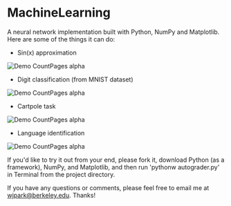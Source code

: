 # MachineLearning
A neural network implementation built with Python, NumPy and Matplotlib. Here are some of the things it can do:

- Sin(x) approximation

![Demo CountPages alpha](https://j.gifs.com/APO839.gif)

- Digit classification (from MNIST dataset)

![Demo CountPages alpha](https://j.gifs.com/9QX35z.gif)

- Cartpole task

![Demo CountPages alpha](https://j.gifs.com/Q0LA4G.gif)

- Language identification

![Demo CountPages alpha](https://j.gifs.com/9QX35z.gif)

If you'd like to try it out from your end, please fork it, download Python (as a framework), NumPy, and Matplotlib, and then run 'pythonw autograder.py' in Terminal from the project directory.

If you have any questions or comments, please feel free to email me at wjpark@berkeley.edu. Thanks!
